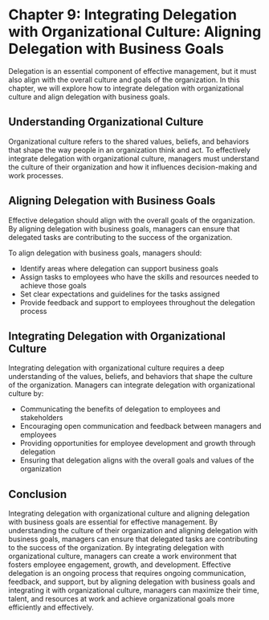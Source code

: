 Chapter 9: Integrating Delegation with Organizational Culture: Aligning Delegation with Business Goals
======================================================================================================

Delegation is an essential component of effective management, but it must also align with the overall culture and goals of the organization. In this chapter, we will explore how to integrate delegation with organizational culture and align delegation with business goals.

Understanding Organizational Culture
------------------------------------

Organizational culture refers to the shared values, beliefs, and behaviors that shape the way people in an organization think and act. To effectively integrate delegation with organizational culture, managers must understand the culture of their organization and how it influences decision-making and work processes.

Aligning Delegation with Business Goals
---------------------------------------

Effective delegation should align with the overall goals of the organization. By aligning delegation with business goals, managers can ensure that delegated tasks are contributing to the success of the organization.

To align delegation with business goals, managers should:

* Identify areas where delegation can support business goals
* Assign tasks to employees who have the skills and resources needed to achieve those goals
* Set clear expectations and guidelines for the tasks assigned
* Provide feedback and support to employees throughout the delegation process

Integrating Delegation with Organizational Culture
--------------------------------------------------

Integrating delegation with organizational culture requires a deep understanding of the values, beliefs, and behaviors that shape the culture of the organization. Managers can integrate delegation with organizational culture by:

* Communicating the benefits of delegation to employees and stakeholders
* Encouraging open communication and feedback between managers and employees
* Providing opportunities for employee development and growth through delegation
* Ensuring that delegation aligns with the overall goals and values of the organization

Conclusion
----------

Integrating delegation with organizational culture and aligning delegation with business goals are essential for effective management. By understanding the culture of their organization and aligning delegation with business goals, managers can ensure that delegated tasks are contributing to the success of the organization. By integrating delegation with organizational culture, managers can create a work environment that fosters employee engagement, growth, and development. Effective delegation is an ongoing process that requires ongoing communication, feedback, and support, but by aligning delegation with business goals and integrating it with organizational culture, managers can maximize their time, talent, and resources at work and achieve organizational goals more efficiently and effectively.
